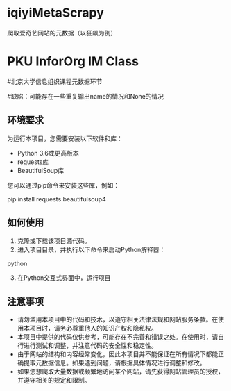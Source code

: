 # iqiyiMetaScrapy
爬取爱奇艺网站的元数据（以狂飙为例）
# PKU InforOrg IM Class
#北京大学信息组织课程元数据环节


#缺陷：可能存在一些重复输出name的情况和None的情况




## 环境要求

为运行本项目，您需要安装以下软件和库：

- Python 3.6或更高版本
- requests库
- BeautifulSoup库

您可以通过pip命令来安装这些库，例如：

pip install requests beautifulsoup4


## 如何使用

1. 克隆或下载该项目源代码。
2. 进入项目目录，并执行以下命令来启动Python解释器：

python


3. 在Python交互式界面中，运行项目


## 注意事项

- 请勿滥用本项目中的代码和技术，以遵守相关法律法规和网站服务条款。在使用本项目时，请务必尊重他人的知识产权和隐私权。
- 本项目中提供的代码仅供参考，可能存在不完善和错误之处。在使用时，请自行进行测试和调整，并注意代码的安全性和稳定性。
- 由于网站的结构和内容经常变化，因此本项目并不能保证在所有情况下都能正确提取元数据信息。如果遇到问题，请根据具体情况进行调整和修改。
- 如果您想爬取大量数据或频繁地访问某个网站，请先获得网站管理员的授权，并遵守相关的规定和限制。


